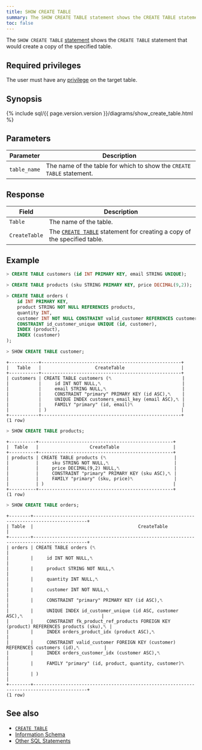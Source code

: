 ```yaml
---
title: SHOW CREATE TABLE
summary: The SHOW CREATE TABLE statement shows the CREATE TABLE statement that would create a copy of the specified table.
toc: false
---
```


The `SHOW CREATE TABLE` [statement](sql-statements.html) shows the `CREATE TABLE` statement that would create a copy of the specified table.

<div id="toc"></div>

## Required privileges

The user must have any [privilege](privileges.html) on the target table.

## Synopsis

{% include sql/{{ page.version.version }}/diagrams/show_create_table.html %}

## Parameters

Parameter | Description
----------|------------
`table_name` | The name of the table for which to show the `CREATE TABLE` statement.

## Response

Field | Description
------|------------
`Table` | The name of the table.
`CreateTable` | The [`CREATE TABLE`](create-table.html) statement for creating a copy of the specified table.

## Example

~~~ sql
> CREATE TABLE customers (id INT PRIMARY KEY, email STRING UNIQUE);
~~~

~~~ sql
> CREATE TABLE products (sku STRING PRIMARY KEY, price DECIMAL(9,2));
~~~

~~~ sql
> CREATE TABLE orders (
    id INT PRIMARY KEY,
    product STRING NOT NULL REFERENCES products,
    quantity INT,
    customer INT NOT NULL CONSTRAINT valid_customer REFERENCES customers (id),
    CONSTRAINT id_customer_unique UNIQUE (id, customer),
    INDEX (product),
    INDEX (customer)
);
~~~

~~~ sql
> SHOW CREATE TABLE customer;
~~~


~~~
+-----------+----------------------------------------------------+
|   Table   |                    CreateTable                     |
+-----------+----------------------------------------------------+
| customers | CREATE TABLE customers (␤                          |
|           |     id INT NOT NULL,␤                              |
|           |     email STRING NULL,␤                            |
|           |     CONSTRAINT "primary" PRIMARY KEY (id ASC),␤    |
|           |     UNIQUE INDEX customers_email_key (email ASC),␤ |
|           |     FAMILY "primary" (id, email)␤                  |
|           | )                                                  |
+-----------+----------------------------------------------------+
(1 row)
~~~

~~~ sql
> SHOW CREATE TABLE products;
~~~

~~~
+----------+--------------------------------------------------+
|  Table   |                   CreateTable                    |
+----------+--------------------------------------------------+
| products | CREATE TABLE products (␤                         |
|          |     sku STRING NOT NULL,␤                        |
|          |     price DECIMAL(9,2) NULL,␤                    |
|          |     CONSTRAINT "primary" PRIMARY KEY (sku ASC),␤ |
|          |     FAMILY "primary" (sku, price)␤               |
|          | )                                                |
+----------+--------------------------------------------------+
(1 row)
~~~

~~~ sql
> SHOW CREATE TABLE orders;
~~~

~~~
+--------+------------------------------------------------------------------------------------------+
| Table  |                                       CreateTable                                        |
+--------+------------------------------------------------------------------------------------------+
| orders | CREATE TABLE orders (␤                                                                   |
|        |     id INT NOT NULL,␤                                                                    |
|        |     product STRING NOT NULL,␤                                                            |
|        |     quantity INT NULL,␤                                                                  |
|        |     customer INT NOT NULL,␤                                                              |
|        |     CONSTRAINT "primary" PRIMARY KEY (id ASC),␤                                          |
|        |     UNIQUE INDEX id_customer_unique (id ASC, customer ASC),␤                             |
|        |     CONSTRAINT fk_product_ref_products FOREIGN KEY (product) REFERENCES products (sku),␤ |
|        |     INDEX orders_product_idx (product ASC),␤                                             |
|        |     CONSTRAINT valid_customer FOREIGN KEY (customer) REFERENCES customers (id),␤         |
|        |     INDEX orders_customer_idx (customer ASC),␤                                           |
|        |     FAMILY "primary" (id, product, quantity, customer)␤                                  |
|        | )                                                                                        |
+--------+------------------------------------------------------------------------------------------+
(1 row)
~~~

## See also

- [`CREATE TABLE`](create-table.html)
- [Information Schema](information-schema.html)
- [Other SQL Statements](sql-statements.html)
